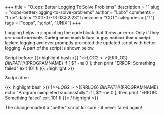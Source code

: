 +++
title = "O_ops: Better Logging To Solve Problems"
description = ""
slug = "oops-better-logging-to-solve-problems"
author = "Lobo"
comments = "true"
date = "2011-07-13 03:52:23"
timezone = "CDT"
categories = ["1"]
tags = ["oops", "script", "UNIX"]
+++


Logging helps in pinpointing the code block that threw an error. Only if they are used correctly. During once such failure, a guy noticed that a script lacked logging and ever promptly promoted the updated script with better logging. A part of the script is shown below.

Script before:
{{< highlight bash >}}
1>>${LOG} 2>>${ERRLOG} ${BINPATH}/${PROGRAMNAME}
if [ $? -ne 0 ]; then
  print "ERROR: Something failed"
  exit 101
fi
{{< /highlight >}}

Script after:

{{< highlight bash >}}
1>>${LOG} 2>>${ERRLOG} ${BINPATH}/${PROGRAMNAME}
echo "Program completed successfully."
if [ $? -ne 0 ]; then
  print "ERROR: Something failed"
  exit 101
fi
{{< / highlight >}}


The change made it a "better" script for sure - it never failed again!
